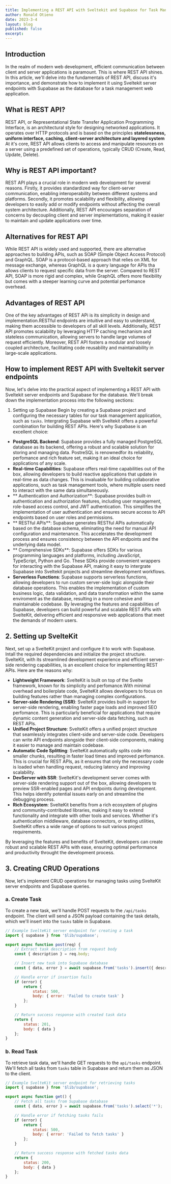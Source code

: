 ```yaml
---
title: Implementing a REST API with Sveltekit and Supabase for Task Management.
author: Ronald Otieno
date: 2023-3-4
layout: blog
published: false
excerpt:
---
```


## Introduction
In the realm of modern web development, efficient communication between client and server applications is paramount. This is where REST API shines. In this article, we'll delve into the fundamentals of REST API, discuss it's importance, and demonstrate how to implement it using Sveltekit server endpoints with Supabase as the database for a task management web application.

## What is REST API?
REST API, or Representational State Transfer Application Programming Interface, is an architectural style for designing networked applications. It operates over HTTP protocols and is based on the principles **statelessness, uniform interface, caching, client-server architecture and layered system**
At it's core, REST API allows clients to access and manipulate resources on a server using a predefined set of operations, typically CRUD (Create, Read, Update, Delete).

## Why is REST API important?
REST API plays a crucial role in modern web development for several reasons. Firstly, it provides standardized way for client-server communication, enabling interoperability between different systems and platforms.
Secondly, it promotes scalability and flexibility, allowing developers to easily add or modify endpoints without affecting the overall system architecture. Additionally, REST API encourages separation of concerns by decoupling client and server implementations, making it easier to maintain and update applications over time.

## Alternatives for REST API
While REST API is widely used and supported, there are alternative approaches to building APIs, such as SOAP (Simple Object Access Protocol) and GraphQL.
SOAP is a protocol-based approach that relies on XML for message exchange, whereas GraphQL is a query language for APIs tha allows clients to request specific data from the server.
Compared to REST API, SOAP is more rigid and complex, while GraphQL offers more flexibility but comes with a steeper learning curve and potential perfomance overhead.

## Advantages of REST API
One of the key advantages of REST APi is its simplicity in design and implementation.RESTful endpoints are intuitive and easy to understand, making them accessible to developers of all skill levels.
Additionally, REST API promotes scalability by leveraging HTTP caching mechanism and stateless communication, allowing servers to handle large volumes of request efficiently.
Moreover, REST API fosters a modular and loosely coupled architecture, facilitating code reusability and maintainability in large-scale applications.

## How to implement REST API with Sveltekit server endpoints
Now, let's delve into the practical aspect of implementing a REST API with Sveltekit server endpoints and Supabase for the database. We'll break down the implementation process into the following sections:

1. Setting up Supabase
Begin by creating a Supabase project and configuring the necessary tables for our task management application, such as `tasks`.
Intergrating Supabase with Sveltekit offers a powerful combination for building REST APIs.
Here's why Supabase is an excellent choice:
- **PostgreSQL Backend**: Supabase provides a fully managed PostgreSQL database as its backend, offering a robust and scalable solution for storing and managing data. PostreSQL is renownedfor its reliability, perfomance and rich feature set, making it an ideal choice for applications of any scale.
- **Real-time Capabilities**: Supabase offers real-time capabilities out of the box, allowing developers to build reactive applications that update in real-time as data changes. This is invaluable for building collaborative applications, such as task management tools, where multiple users need to interact with the same data simultaneously.
- ** Authentication and Authorization**: Supabase provides built-in authentication and authorization features, including user management, role-based access control, and JWT authentication. This simplifies the implementation of user authentication and ensures secure access to API endpoints based on user roles and permissions.
- ** RESTful APIs**: Supabase generates RESTful APIs automatically based on the database schema, eliminating the need for manual API configuration and maintenance. This accelerates the development process and ensures consistency between the API endpoints and the underlying data model.
- ** Comprehensive SDKs**: Supabase offers SDKs for various programming languages and platforms, including JavaScript, TypeScript, Python and Go. These SDKs provide convenient wrappers for interacting with the Supabase API, making it easy to intergrate Supabase into Sveltekit projects and streamline development workflows.
- **Serverless Functions**: Supabase supports serverless functions, allowing developers to run custom server-side logic alongside their database operations. This enables the implementation of custom business logic, data validation, and data transformation within the same enviroment as the database, resulting in a more cohesive and maintainable codebase.
By leveraging the features and capabilities of Supabase, developers can build powerful and scalable REST APIs with SvelteKit, delivering efficient and responsive web applications that meet the demands of modern users.

## 2. Setting up SvelteKit
Next, set up a SvelteKit project and configure it to work with Supabase. Intall the required dependencies and initialize the project structure.
SvelteKit, with its streamlined development experience and efficient server-side rendering capabilities, is an excellent choice for implementing REST APIs. Here are the reasons why:
- **Lightweight Framework**: SvelteKit is built on top of the Svelte framework, known for its simplicity and perfomance.With minimal overhead and boilerplate code, SvelteKit allows developers to focus on building features rather than managing complex configurations.
- **Server-side Rendering (SSR)**: SvelteKit provides built-in support for server-side rendering, enabling faster page loads and improved SEO perfomance. This is particularly beneficial for applications that require dynamic content generation and server-side data fetching, such as REST APIs.
- **Unified Project Structure**: SvelteKit offers a unified project structure that seamlessly integrates client-side and server-side code. Developers can write API endpoints alongside their client-side components, making it easier to manage and maintain codebase.
- **Automatic Code Splitting**: SvelteKit automatically splits code into smaller chunks, resulting in faster load times and improved perfomance. This is crucial for REST APIs, as it ensures that only the necessary code is loaded when handling request, reducing latency and improving scalability.
- **DevServer with SSR**: SvelteKit's development server comes with server-side rendering support out of the box, allowing developers to preview SSR-enabled pages and API endpoints during development. This helps identify potential issues early on and streamline the debugging process.
- **Rich Ecosystem**: SvelteKit benefits from a rich ecosystem of plugins and community-contributed libraries, making it easy to extend functionality and integrate with other tools and services. Whether it's authentication middleware, database connectors, or testing utilities, SvelteKit offers a wide range of options to suit various project requirements.

By leveraging the features and benefits of SvelteKit, developers can create robust  and scalable REST APIs with ease, ensuring optimal performance and productivity throught the development process.

## 3. Creating CRUD Operations
Now, let's implement CRUD operations for managing tasks using SvelteKit server endpoints and Supabase queries.

### a. Create Task
To create a new task, we'll handle POST requests to the `/api/tasks` endpoint. The client will send a JSON payload containing the task details, which we'll insert into the `tasks` table in Supabase.
```js
// Example SvelteKit server endpoint for creating a task
import { supabase } from '$lib/supabase';

export async function post(req) {
    // Extract task description from request body
    const { description } = req.body;

    // Insert new task into Supabase database
    const { data, error } = await supabase.from('tasks').insert({ description });

    // Handle error if insertion fails
    if (error) {
        return {
            status: 500,
            body: { error: 'Failed to create task' }
        };
    }

    // Return success response with created task data
    return {
        status: 201,
        body: { data }
    };
}

```

### b. Read Task
To retrieve task data, we'll handle GET requests to the `api/tasks` endpoint. We'll fetch all tasks from `tasks` table in Supabase and return them as JSON to the client.
```js
// Example SvelteKit server endpoint for retrieving tasks
import { supabase } from '$lib/supabase';

export async function get() {
    // Fetch all tasks from Supabase database
    const { data, error } = await supabase.from('tasks').select('*');

    // Handle error if fetching tasks fails
    if (error) {
        return {
            status: 500,
            body: { error: 'Failed to fetch tasks' }
        };
    }

    // Return success response with fetched tasks data
    return {
        status: 200,
        body: { data }
    };
}
```
